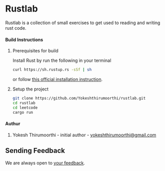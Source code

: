 # Rustlab

Rustlab is a collection of small exercises to get used to reading and writing rust code.

#### Build Instructions

1. Prerequisites for build

   Install Rust by run the following in your terminal

   ```bash
   curl https://sh.rustup.rs -sSf | sh
   ```

   or follow [this official installation instruction](https://www.rust-lang.org/en-US/install.html).

2. Setup the project

   ```bash
   git clone https://github.com/Yokeshthirumoorthi/rustlab.git
   cd rustlab
   cd leetcode
   cargo run
   ```

#### Authur

1. Yokesh Thirumoorthi - initial author - yokeshthirumoorthi@gmail.com

## Sending Feedback

We are always open to [your feedback](https://github.com/Yokeshthirumoorthi/rustlab/issues).
